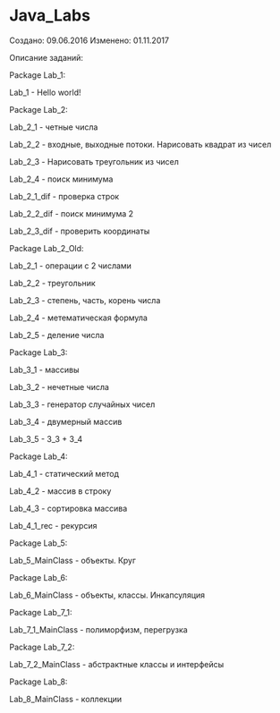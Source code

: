 # Java_Labs
Создано: 09.06.2016
Изменено: 01.11.2017

Описание заданий:

Package Lab_1:
  
  Lab_1 - Hello world!
  
Package Lab_2:
  
  Lab_2_1 - четные числа
  
  Lab_2_2 - входные, выходные потоки. Нарисовать квадрат из чисел
  
  Lab_2_3 - Нарисовать треугольник из чисел
 
  Lab_2_4 - поиск минимума
 
  Lab_2_1_dif - проверка строк
  
  Lab_2_2_dif - поиск минимума 2
  
  Lab_2_3_dif - проверить координаты
  
Package Lab_2_Old:
  
  Lab_2_1 - операции с 2 числами
  
  Lab_2_2 - треугольник
  
  Lab_2_3 - степень, часть, корень числа
  
  Lab_2_4 - метематическая формула
  
  Lab_2_5 - деление числа
  
Package Lab_3:
  
  Lab_3_1 - массивы
  
  Lab_3_2 - нечетные числа
  
  Lab_3_3 - генератор случайных чисел
  
  Lab_3_4 - двумерный массив
  
  Lab_3_5 - 3_3 + 3_4
  
Package Lab_4:
 
  Lab_4_1 - статический метод
  
  Lab_4_2 - массив в строку
 
  Lab_4_3 - сортировка массива
  
  Lab_4_1_rec - рекурсия
  
Package Lab_5:
  
  Lab_5_MainClass - объекты. Круг
  
Package Lab_6:
  
  Lab_6_MainClass - объекты, классы. Инкапсуляция
  
Package Lab_7_1:
  
  Lab_7_1_MainClass - полиморфизм, перегрузка
  
Package Lab_7_2:

  Lab_7_2_MainClass - абстрактные классы и интерфейсы
  
Package Lab_8:
  
  Lab_8_MainClass - коллекции
